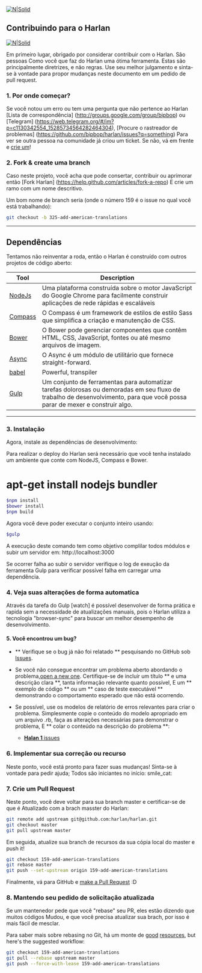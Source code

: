 [![N|Solid](https://avatars3.githubusercontent.com/u/7250733?v=3&s=200)](https://avatars3.githubusercontent.com/u/7250733?v=3&s=200)
## Contribuindo para o Harlan

[![N|Solid](https://www.harlan.com.br/images/android/drawable-ldpi/ic_launcher.png)](https://www.harlan.com.br/images/android/drawable-ldpi/ic_launcher.png)

Em primeiro lugar, obrigado por considerar contribuir com o Harlan. São pessoas
Como você que faz do Harlan uma ótima ferramenta.
 Estas são principalmente diretrizes, e não regras. Use seu melhor julgamento e sinta-se à vontade para propor mudanças neste documento em um pedido de pull request.

### 1. Por onde começar?

Se você notou um erro ou tem uma pergunta que não pertence ao Harlan
[Lista de correspondência] (http://groups.google.com/group/bipbop) ou
[Telegram] (https://web.telegram.org/#/im?p=c1130342554_15285734564282464304),
[Procure o rastreador de problemas] (https://github.com/bipbop/harlan/issues?q=something)
Para ver se outra pessoa na comunidade já criou um ticket.
Se não, vá em frente e [crie um](https://github.com/bipbop/harlan/issues/new)!

### 2. Fork & create uma branch

Caso neste projeto, você acha que pode consertar, contribuir ou aprimorar então
[Fork Harlan] (https://help.github.com/articles/fork-a-repo)
E crie um ramo com um nome descritivo.

Um bom nome de branch seria (onde o número 159 é o issue no qual você está trabalhando):

```sh
git checkout -b 325-add-american-translations
```
------
## Dependências

Tentamos não reinventar a roda, então o Harlan é construído com outros projetos de código aberto:

Tool                  | Description
--------------------- | -----------
[NodeJs]             | Uma plataforma construída sobre o motor JavaScript do Google Chrome para facilmente construir aplicações de rede rápidas e escaláveis
[Compass]            | O Compass é um framework de estilos de estilo Sass que simplifica a criação e manutenção de CSS.
[Bower]              | O Bower pode gerenciar componentes que contêm HTML, CSS, JavaScript, fontes ou até mesmo arquivos de imagem.
[Async]               | O Async é um módulo de utilitário que fornece straight-forward.
[babel]              | Powerful, transpiler
[Gulp]               | Um conjunto de ferramentas para automatizar tarefas dolorosas ou demoradas em seu fluxo de trabalho de desenvolvimento, para que você possa parar de mexer e construir algo.

[Async]: https://caolan.github.io/async/
[babel]: https://babeljs.io
[Bower]: https://bower.io/
[Compass]: https://rubygems.org/gems/compass/versions
[NodeJs]: https://nodejs.org/en/
[Gulp]: http://gulpjs.com/

----------
### 3. Instalação

Agora, instale as dependências de desenvolvimento:

Para realizar o deploy do Harlan será necessário que você tenha instalado um ambiente que conte com NodeJS, Compass e Bower.

# apt-get install nodejs bundler

```sh
$npm install
$bower install
$npm build
```

Agora você deve poder executar o conjunto inteiro usando:

```sh
$gulp
```

A execução deste comando tem como objetivo complilar todos módulos e subir um servidor em: http://localhost:3000

Se ocorrer falha ao subir o servidor verifique o log de exeução da ferramenta Gulp para verificar possível falha em carregar uma dependência.

### 4. Veja suas alterações de forma automatica

Através da tarefa do Gulp [watch] é possível desenvolver de forma prática e rapida sem a necessidade de atualizações manuais, pois o Harlan utiliza a tecnologia "browser-sync" para buscar um melhor desempenho de desenvolvimento. 

#### 5. Você encontrou um bug?

* ** Verifique se o bug já não foi relatado ** pesquisando no GitHub sob [Issues](https://github.com/bipbop/harlan/issues).

* Se você não consegue encontrar um problema aberto abordando o problema,[open a new one](https://github.com/bipbop/harlan/new). 
Certifique-se de incluir um título ** e uma descrição clara **, tanta informação relevante quanto possível,
E um ** exemplo de código ** ou um ** caso de teste executável ** demonstrando o comportamento esperado que não está ocorrendo.

* Se possível, use os modelos de relatório de erros relevantes para criar o problema.
Simplesmente copie o conteúdo do modelo apropriado em um arquivo .rb, faça as alterações necessárias para demonstrar o problema,
E ** colar o conteúdo na descrição do problema **:
  * [**Halan  1** issues](https://github.com/harlan/master/lib/bug_report_templates/rails_5_master.rb)

### 6. Implementar sua correção ou recurso

Neste ponto, você está pronto para fazer suas mudanças! Sinta-se à vontade para pedir ajuda;
Todos são iniciantes no início: smile_cat:

### 7. Crie um Pull Request

Neste ponto, você deve voltar para sua branch master e certificar-se de que é
Atualizado com a brach masster do Harlan:

```sh
git remote add upstream git@github.com:harlan/harlan.git
git checkout master
git pull upstream master
```

Em seguida, atualize sua branch de recursos da sua cópia local do master e push it!

```sh
git checkout 159-add-american-translations
git rebase master
git push --set-upstream origin 159-add-american-translations
```

Finalmente, vá para GitHub e
[make a Pull Request](https://help.github.com/harlan/creating-a-pull-request)
:D
### 8. Mantendo seu pedido de solicitação atualizada

Se um mantenedor pede que você "rebase" seu PR, eles estão dizendo que muitos códigos
Mudou, e que você precisa atualizar sua brach, por isso é mais fácil de mesclar.

Para saber mais sobre rebasing no Git, há um monte de
[good](http://git-scm.com/book/en/Git-Branching-Rebasing)
[resources](https://help.github.com/articles/interactive-rebase),
but here's the suggested workflow:

```sh
git checkout 159-add-american-translations
git pull --rebase upstream master
git push --force-with-lease 159-add-american-translations
```


